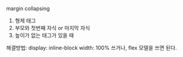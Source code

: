 margin collapsing

1. 형제 태그
2. 부모와 첫번째 자식 or 마지막 자식
3. 높이가 없는 태그가 있을 때

해결방법:
display: inline-block
width: 100%
쓰거나,
flex 모델을 쓰면 된다.
